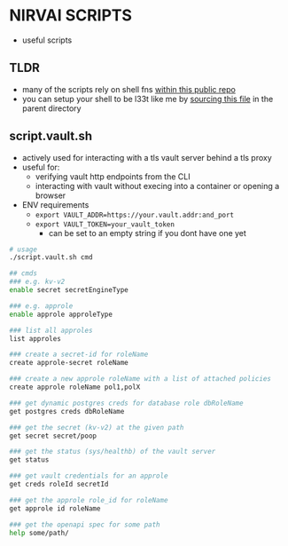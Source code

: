 # NIRVAI SCRIPTS

- useful scripts

## TLDR

- many of the scripts rely on shell fns [within this public repo](https://github.com/noahehall/theBookOfNoah/tree/master/linux/bash_cli_fns)
- you can setup your shell to be l33t like me by [sourcing this file](https://github.com/noahehall/theBookOfNoah/blob/master/linux/_sourceme_.sh) in the parent directory

## script.vault.sh

- actively used for interacting with a tls vault server behind a tls proxy
- useful for:
  - verifying vault http endpoints from the CLI
  - interacting with vault without execing into a container or opening a browser
- ENV requirements
  - `export VAULT_ADDR=https://your.vault.addr:and_port`
  - `export VAULT_TOKEN=your_vault_token`
    - can be set to an empty string if you dont have one yet

```sh
# usage
./script.vault.sh cmd

## cmds
### e.g. kv-v2
enable secret secretEngineType

### e.g. approle
enable approle approleType

### list all approles
list approles

### create a secret-id for roleName
create approle-secret roleName

### create a new approle roleName with a list of attached policies
create approle roleName pol1,polX

### get dynamic postgres creds for database role dbRoleName
get postgres creds dbRoleName

### get the secret (kv-v2) at the given path
get secret secret/poop

### get the status (sys/healthb) of the vault server
get status

### get vault credentials for an approle
get creds roleId secretId

### get the approle role_id for roleName
get approle id roleName

### get the openapi spec for some path
help some/path/

```

